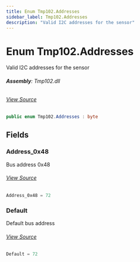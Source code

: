 ```yaml
---
title: Enum Tmp102.Addresses
sidebar_label: Tmp102.Addresses
description: "Valid I2C addresses for the sensor"
---
```

# Enum Tmp102.Addresses
Valid I2C addresses for the sensor

###### **Assembly**: Tmp102.dll
###### [View Source](https://github.com/WildernessLabs/Meadow.Foundation.git/blob/develop/Source/Meadow.Foundation.Peripherals/Sensors.Temperature.Tmp102/Driver/Tmp102.Addresses.cs#L8)
```csharp title="Declaration"
public enum Tmp102.Addresses : byte
```
## Fields
### Address_0x48
Bus address 0x48
###### [View Source](https://github.com/WildernessLabs/Meadow.Foundation.git/blob/develop/Source/Meadow.Foundation.Peripherals/Sensors.Temperature.Tmp102/Driver/Tmp102.Addresses.cs#L13)
```csharp title="Declaration"
Address_0x48 = 72
```
### Default
Default bus address
###### [View Source](https://github.com/WildernessLabs/Meadow.Foundation.git/blob/develop/Source/Meadow.Foundation.Peripherals/Sensors.Temperature.Tmp102/Driver/Tmp102.Addresses.cs#L17)
```csharp title="Declaration"
Default = 72
```
